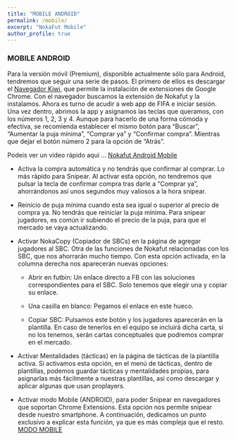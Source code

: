 ```yaml
---
title: "MOBILE ANDROID"
permalink: /mobile/
excerpt: "NokaFut Mobile"
author_profile: true
---
```


### MOBILE ANDROID

Para la versión móvil (Premium), disponible actualmente sólo para Android, tendremos que seguir una serie de pasos. El primero de ellos es descargar el [Navegador Kiwi](https://play.google.com/store/apps/details?id=com.kiwibrowser.browser), que permite la instalación de extensiones de Google Chrome. Con el navegador buscamos la extensión de Nokafut y la instalamos. Ahora es turno de acudir a web app de FIFA e iniciar sesión. Una vez dentro, abrimos la app y asignamos las teclas que queramos, con los números 1, 2, 3 y 4. Aunque para hacerlo de una forma cómoda y efectiva, se recomienda establecer el mismo botón para “Buscar”, “Aumentar la puja mínima”, “Comprar ya” y “Confirmar compra”. Mientras que dejar el botón número 2 para la opción de “Atrás”.

Podeis ver un video rápido aqui ... [Nokafut Android Mobile](https://twitter.com/nokafut/status/1320784308857151494?s=21)

  * Activa la compra automática y no tendrás que confirmar al comprar. Lo más rápido para Snipear. Al activar esta opción, no tendremos que pulsar la tecla de confirmar compra tras darle a “Comprar ya”, ahorrándonos así unos segundos muy valiosos a la hora snipear.

  * Reinicio de puja mínima cuando esta sea igual o superior al precio de compra ya. No tendrás que reiniciar la puja mínima. Para snipear jugadores, es común ir subiendo el precio de la puja, para que el mercado se vaya actualizando.

  * Activar NokaCopy (Copiador de SBCs) en la página de agregar jugadores al SBC. Otra de las funciones de Nokafut relacionadas con los SBC, que nos ahorrarán mucho tiempo. Con esta opción activada, en la columna derecha nos aparecerán nuevas opciones:

      * Abrir en futbin: Un enlace directo a FB con las soluciones correspondientes para el SBC. Solo tenemos que elegir una y copiar su enlace.

      * Una casilla en blanco: Pegamos el enlace en este hueco.

      * Copiar SBC: Pulsamos este botón y los jugadores aparecerán en la plantilla. En caso de tenerlos en el equipo se incluirá dicha carta, si no los tenemos, serán cartas conceptuales que podremos comprar en el mercado.

  * Activar Mentalidades (tácticas) en la página de tácticas de la plantilla activa. Si activamos esta opción, en el menú de tácticas, dentro de plantillas, podemos guardar tácticas y mentalidades propias, para asignarlas más fácilmente a nuestras plantillas, así como descargar y aplicar algunas que usan proplayers.

  * Activar modo Mobile (ANDROID), para poder Snipear en navegadores que soportan Chrome Extensions. Esta opción nos permite snipear desde nuestro smartphone. A continuación, dedicamos un punto exclusivo a explicar esta función, ya que es más compleja que el resto. [MODO MOBILE](https://nokafut.github.io/mobile/)
